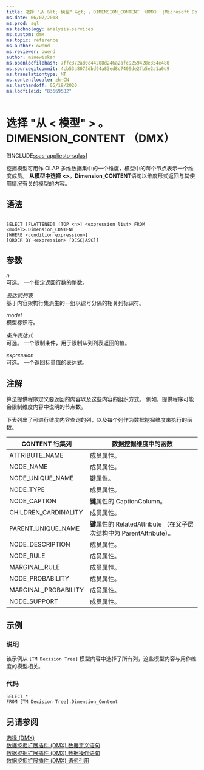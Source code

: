 ```yaml
---
title: 选择 "从 &lt; 模型" &gt; 。DIMENSION_CONTENT （DMX） |Microsoft Docs
ms.date: 06/07/2018
ms.prod: sql
ms.technology: analysis-services
ms.custom: dmx
ms.topic: reference
ms.author: owend
ms.reviewer: owend
author: minewiskan
ms.openlocfilehash: 7ffc372ad0c44208d246a2afc9259428e354e480
ms.sourcegitcommit: 4cb53a8072dbd94a83ed8c7409de2fb5e2a1a0d9
ms.translationtype: MT
ms.contentlocale: zh-CN
ms.lasthandoff: 05/19/2020
ms.locfileid: "83669582"
---
```

# <a name="select-from-ltmodelgtdimension_content-dmx"></a>选择 "从 &lt; 模型" &gt; 。DIMENSION_CONTENT （DMX）
[!INCLUDE[ssas-appliesto-sqlas](../includes/ssas-appliesto-sqlas.md)]

  挖掘模型可用作 OLAP 多维数据集中的一个维度，模型中的每个节点表示一个维度成员。 **从模型中选择 \<>。Dimension_CONTENT**语句以维度形式返回与其使用情况有关的模型的内容。  
  
## <a name="syntax"></a>语法  
  
```  
  
SELECT [FLATTENED] [TOP <n>] <expression list> FROM <model>.Dimension_CONTENT   
[WHERE <condition expression>]  
[ORDER BY <expression> [DESC|ASC]]  
```  
  
## <a name="arguments"></a>参数  
 *n*  
 可选。 一个指定返回行数的整数。  
  
 *表达式列表*  
 基于内容架构行集派生的一组以逗号分隔的相关列标识符。  
  
 *model*  
 模型标识符。  
  
 *条件表达式*  
 可选。 一个限制条件，用于限制从列列表返回的值。  
  
 *expression*  
 可选。 一个返回标量值的表达式。  
  
## <a name="remarks"></a>注解  
 算法提供程序定义要返回的内容以及这些内容的组织方式。 例如，提供程序可能会限制维度内容中说明的节点数。  
  
 下表列出了可进行维度内容查询的列，以及每个列作为数据挖掘维度来执行的函数。  
  
|CONTENT 行集列|数据挖掘维度中的函数|  
|---------------------------|---------------------------------------|  
|ATTRIBUTE_NAME|成员属性。|  
|NODE_NAME|成员属性。|  
|NODE_UNIQUE_NAME|键属性。|  
|NODE_TYPE|成员属性。|  
|NODE_CAPTION|**键**属性的 CaptionColumn。|  
|CHILDREN_CARDINALITY|成员属性。|  
|PARENT_UNIQUE_NAME|**键**属性的 RelatedAttribute （在父子层次结构中为 ParentAttribute）。|  
|NODE_DESCRIPTION|成员属性。|  
|NODE_RULE|成员属性。|  
|MARGINAL_RULE|成员属性。|  
|NODE_PROBABILITY|成员属性。|  
|MARGINAL_PROBABILITY|成员属性。|  
|NODE_SUPPORT|成员属性。|  
  
## <a name="examples"></a>示例  
  
### <a name="description"></a>说明  
 该示例从 `[TM Decision Tree]` 模型内容中选择了所有列，这些模型内容与用作维度的模型相关。  
  
### <a name="code"></a>代码  
  
```  
SELECT *   
FROM [TM Decision Tree].Dimension_Content  
```  
  
## <a name="see-also"></a>另请参阅  
 [选择 &#40;DMX&#41;](../dmx/select-dmx.md)   
 [数据挖掘扩展插件 &#40;DMX&#41; 数据定义语句](../dmx/dmx-statements-data-definition.md)   
 [数据挖掘扩展插件 &#40;DMX&#41; 数据操作语句](../dmx/dmx-statements-data-manipulation.md)   
 [数据挖掘扩展插件 (DMX) 语句引用](../dmx/data-mining-extensions-dmx-statements.md)  
  
  
